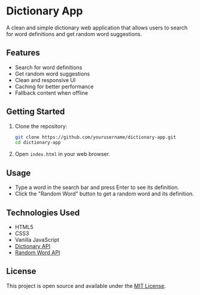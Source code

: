 # Dictionary App

A clean and simple dictionary web application that allows users to search for word definitions and get random word suggestions.

## Features

- Search for word definitions
- Get random word suggestions
- Clean and responsive UI
- Caching for better performance
- Fallback content when offline

## Getting Started

1. Clone the repository:
   ```bash
   git clone https://github.com/yourusername/dictionary-app.git
   cd dictionary-app
   ```

2. Open `index.html` in your web browser.

## Usage

- Type a word in the search bar and press Enter to see its definition.
- Click the "Random Word" button to get a random word and its definition.

## Technologies Used

- HTML5
- CSS3
- Vanilla JavaScript
- [Dictionary API](https://dictionaryapi.dev/)
- [Random Word API](https://random-word-api.herokuapp.com/)

## License

This project is open source and available under the [MIT License](LICENSE).
